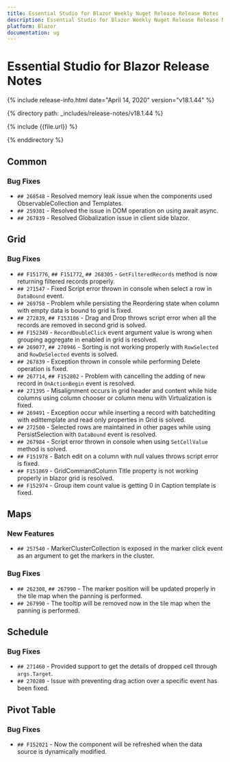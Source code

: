 ```yaml
---
title: Essential Studio for Blazor Weekly Nuget Release Release Notes  
description: Essential Studio for Blazor Weekly Nuget Release Release Notes  
platform: Blazor
documentation: ug
---
```


# Essential Studio for Blazor  Release Notes  

{% include release-info.html date="April 14, 2020"  version="v18.1.44" %} 

{% directory path: _includes/release-notes/v18.1.44 %}

{% include {{file.url}} %}

{% enddirectory %}




##  Common

###    Bug Fixes

- `## 268548` - Resolved memory leak issue when the components used ObservableCollection and Templates.
- `## 259381` - Resolved the issue in DOM operation on using await async.
- `## 267839` - Resolved Globalization issue in client side blazor.

##  Grid

###    Bug Fixes

- `## F151776`, `## F151772`, `## 268305` - `GetFilteredRecords` method is now returning filtered records properly.
- `## 271547` - Fixed Script error thrown in console when select a row in `DataBound` event.
- `## 269758` - Problem while persisting the Reordering state when column with empty data is bound to grid is fixed.
- `## 272839`, `## F153106` - Drag and Drop throws script error when all the records are removed in second grid is solved.
- `## F152349` - `RecordDoubleClick` event argument value is wrong when grouping aggregate in enabled in grid is resolved.
- `## 269077`, `## 270946` - Sorting is not working properly with `RowSelected` and `RowDeSelected` events is solved.
- `## 267839` - Exception thrown in console while performing Delete operation is fixed.
- `## 267714`, `## F152802` - Problem with cancelling the adding of new record in `OnActionBegin` event is resolved.
- `## 271395` - Misalignment occurs in grid header and content while hide columns using column chooser or column menu with Virtualization is fixed.
- `## 269491` - Exception occur while inserting a record with batchediting with edittemplate and read only properties in Grid is solved.
- `## 272500` - Selected rows are maintained in other pages while using PersistSelection with `DataBound` event is resolved.
- `## 267984` - Script error thrown in console when using `SetCellValue` method is solved.
- `## F151978` - Batch edit on a column with null values throws script error is fixed.
- `## F151869` - GridCommandColumn Title property is not working properly in blazor grid is resolved.
- `## F152974` - Group item count value is getting 0 in Caption template is fixed.

##  Maps

###    New Features

- `## 257540` - MarkerClusterCollection is exposed in the marker click event as an argument to get the markers in the cluster.

###    Bug Fixes

- `## 262308`, `## 267990` - The marker position will be updated properly in the tile map when the panning is performed.
- `## 267990` - The tooltip will be removed now in the tile map when the panning is performed.

##  Schedule

###    Bug Fixes

- `## 271460` - Provided support to get the details of dropped cell through `args.Target`.
- `## 270280` - Issue with preventing drag action over a specific event has been fixed.

##  Pivot Table

###    Bug Fixes

- `## F152021` - Now the component will be refreshed when the data source is dynamically modified.

